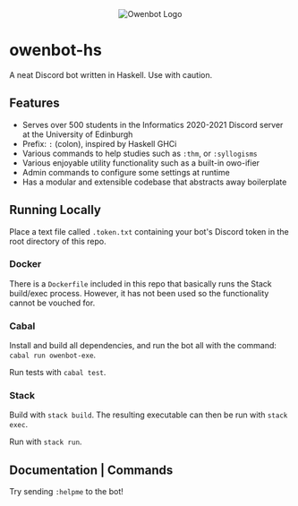 <div align="center">
<img alt="Owenbot Logo" src="https://i.imgur.com/oDFn4Ep.png" />

</div>

# owenbot-hs 

A neat Discord bot written in Haskell. Use with caution.

## Features

- Serves over 500 students in the Informatics 2020-2021 Discord server at the University of Edinburgh
- Prefix: `:` (colon), inspired by Haskell GHCi
- Various commands to help studies such as `:thm`, or `:syllogisms`
- Various enjoyable utility functionality such as a built-in owo-ifier
- Admin commands to configure some settings at runtime
- Has a modular and extensible codebase that abstracts away boilerplate

## Running Locally

Place a text file called `.token.txt` containing your bot's Discord token in the root directory of this repo.

### Docker

There is a `Dockerfile` included in this repo that basically runs the Stack build/exec process. 
However, it has not been used so the functionality cannot be vouched for.

### Cabal

Install and build all dependencies, and run the bot all with the command: `cabal run owenbot-exe`.

Run tests with `cabal test`.

### Stack

Build with `stack build`. The resulting executable can then be run with `stack exec`.

Run with `stack run`.

## Documentation | Commands

Try sending `:helpme` to the bot!